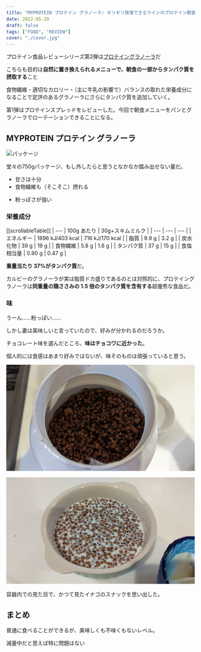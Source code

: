```yaml
---
title: "MYPROTEIN プロテイン グラノーラ: ギリギリ我慢できるラインのプロテイン朝食に"
date: 2022-05-20
draft: false
tags: ["FOOD", "REVIEW"]
cover: "./cover.jpg"
---
```


プロテイン食品レビューシリーズ第2弾は[プロテイングラノーラ](https://px.a8.net/svt/ejp?a8mat=3N3PXV+GF7GHE+45DI+BW0YB&a8ejpredirect=https%3A%2F%2Fwww.myprotein.jp%2Fsports-nutrition%2Fprotein-granola%2F11091293.html)だ

こちらも目的は**自然に置き換えられるメニューで、朝食の一部からタンパク質を摂取する**こと

食物繊維・適切なカロリー・（主に牛乳の影響で）バランスの取れた栄養成分になることで定評のあるグラノーラにさらにタンパク質を追加していく。

第1弾はプロテインスプレッドをレビューした。今回で朝食メニューをパンとグラノーラでローテーションできることになる。

<LinkBox url="https://blog.gensobunya.net/post/2022/05/myprotein_protein_spread/" />

## MYPROTEIN プロテイン グラノーラ

![パッケージ](/cover.jpg)

堂々の750gパッケージ、もし外したらと思うとなかなか踏み出せない量だ。

<PositiveBox>

- 甘さは十分
- 食物繊維も（そこそこ）摂れる

</PositiveBox>

<NegativeBox>

- 粉っぽさが強い

</NegativeBox>

### 栄養成分

[[scrollableTable]]
| --- | 100g あたり | 30g+スキムミルク |
| --- | --- | --- |
| エネルギー | 1696 kJ/403 kcal | 716 kJ/170 kcal |
| 脂質 | 9.9 g | 3.2 g |
| 炭水化物 | 39 g | 19 g |
| 食物繊維 | 5.8 g | 1.6 g |
| タンパク質 | 37 g | 15 g |
| 食塩相当量 | 0.90 g | 0.47 g |

**重量当たり 37%がタンパク質**だ。

カルビーのグラノーラが実は脂質ドカ盛りであるのとは対照的に、プロテイングラノーラは**同重量の鶏ささみの 1.5 倍のタンパク質を含有する**超優秀な食品だ。

### 味

うーん……粉っぽい……

しかし妻は美味しいと言っていたので、好みが分かれるのだろうか。

チョコレート味を選んだところ、**味はチョコワに近かった**。

個人的には食感はあまり好みではないが、味そのものは頑張っていると思う。

![見た目はよくはない](./looks.jpg)

![集合恐怖症にはよくなさそう](with_milk.jpg)

容器内での見た目で、かつて見たイナゴのスナックを思い出した。

## まとめ

普通に食べることができるが、美味しくも不味くもないレベル。

減量中だと思えば特に問題はない

<LinkBox url="https://www.myprotein.jp/sports-nutrition/protein-granola/11091293.html" linkUrl="https://px.a8.net/svt/ejp?a8mat=3N3PXV+GF7GHE+45DI+BW0YB&a8ejpredirect=https%3A%2F%2Fwww.myprotein.jp%2Fsports-nutrition%2Fprotein-granola%2F11091293.html" />
